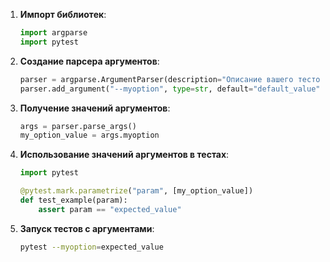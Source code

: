 1. **Импорт библиотек**:
   ```python
   import argparse
   import pytest
   ```

2. **Создание парсера аргументов**:
   ```python
   parser = argparse.ArgumentParser(description="Описание вашего тестового скрипта")
   parser.add_argument("--myoption", type=str, default="default_value", help="Описание вашей опции")
   ```

3. **Получение значений аргументов**:
   ```python
   args = parser.parse_args()
   my_option_value = args.myoption
   ```

4. **Использование значений аргументов в тестах**:
   ```python
   import pytest

   @pytest.mark.parametrize("param", [my_option_value])
   def test_example(param):
       assert param == "expected_value"
   ```

5. **Запуск тестов с аргументами**:
   ```bash
   pytest --myoption=expected_value
   ```